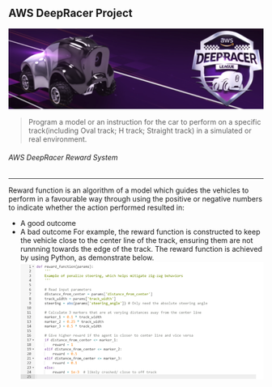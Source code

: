 ## AWS DeepRacer Project
![AWS](DeepRacer.png)
>Program a model or an instruction for the car to perform on a specific track(including Oval track; H track; Straight track) in a simulated or real environment.
###### AWS DeepRacer Reward System 
------
Reward function is an algorithm of a model which guides the vehicles to perform in a favourable way through using the positive or negative numbers to indicate whether the action performed resulted in:
* A good outcome
* A bad outcome 
For example, the reward function is constructed to keep the vehicle close to the center line of the track, ensuring them are not runnning towards the edge of the track. 
The reward function is achieved by using Python, as demonstrate below.
![PROGRESS](Python.png)
